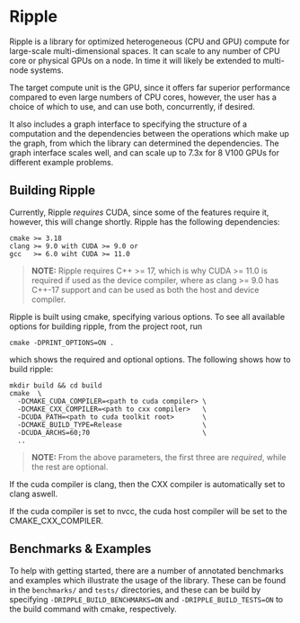 # Ripple

Ripple is a library for optimized heterogeneous (CPU and GPU) compute for 
large-scale multi-dimensional spaces. It can scale to any number of CPU core
or physical GPUs on a node. In time it will likely be extended to multi-node 
systems.

The target compute unit is the GPU, since it offers far superior performance
compared to even large numbers of CPU cores, however, the user has a choice of
which to use, and can use both, concurrently, if desired.

It also includes a graph interface to specifying the structure of a computation
and the dependencies between the operations which make up the graph, from which
the library can determined the dependencies. The graph interface scales well,
and can scale up to 7.3x for 8 V100 GPUs for different example problems.

## Building Ripple

Currently, Ripple *requires* CUDA, since some of the features require it,
however, this will change shortly. Ripple has the following dependencies:

~~~
cmake >= 3.18
clang >= 9.0 with CUDA >= 9.0 or
gcc   >= 6.0 wiht CUDA >= 11.0
~~~

> **NOTE:** Ripple requires C++ >= 17, which is why CUDA >= 11.0 is required if
  used as the device compiler, where as clang >= 9.0 has C++-17 support and can
  be used as both the host and device compiler.

Ripple is built using cmake, specifying various options. To see all available
options for building ripple, from the project root, run

~~~
cmake -DPRINT_OPTIONS=ON .
~~~

which shows the required and optional options. The following shows how to build
ripple:

~~~
mkdir build && cd build
cmake  \
  -DCMAKE_CUDA_COMPILER=<path to cuda compiler> \
  -DCMAKE_CXX_COMPILER=<path to cxx compiler>   \
  -DCUDA_PATH=<path to cuda toolkit root>       \
  -DCMAKE_BUILD_TYPE=Release                    \
  -DCUDA_ARCHS=60;70                            \     
  ..
~~~

> **NOTE:** From the above parameters, the first three are *required*, while
  the rest are optional.

  If the cuda compiler is clang, then the CXX compiler is automatically set to
  clang aswell.

  If the cuda compiler is set to nvcc, the cuda host compiler will be set to the
  CMAKE_CXX_COMPILER.

## Benchmarks & Examples

To help with getting started, there are a number of annotated benchmarks and 
examples which illustrate the usage of the library. These can be found in the
`benchmarks/` and `tests/` directories, and these can be build by specifying
`-DRIPPLE_BUILD_BENCHMARKS=ON` and `-DRIPPLE_BUILD_TESTS=ON` to the build
command with cmake, respectively.
